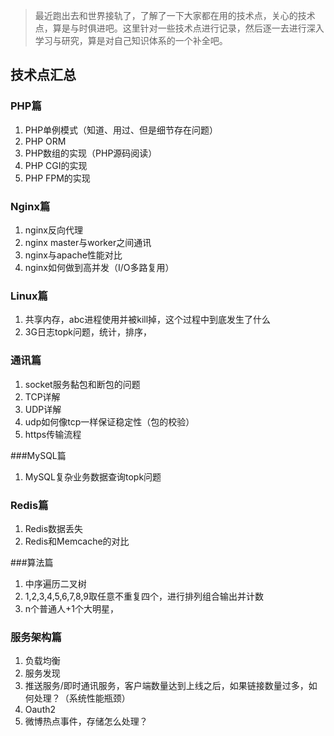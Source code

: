 > 最近跑出去和世界接轨了，了解了一下大家都在用的技术点，关心的技术点，算是与时俱进吧。这里针对一些技术点进行记录，然后逐一去进行深入学习与研究，算是对自己知识体系的一个补全吧。

## 技术点汇总

### PHP篇

1. PHP单例模式（知道、用过、但是细节存在问题）
2. PHP ORM
3. PHP数组的实现（PHP源码阅读）
4. PHP CGI的实现
5. PHP FPM的实现

### Nginx篇

1. nginx反向代理
2. nginx master与worker之间通讯
3. nginx与apache性能对比
4. nginx如何做到高并发（I/O多路复用）

### Linux篇

1. 共享内存，abc进程使用并被kill掉，这个过程中到底发生了什么
2. 3G日志topk问题，统计，排序，

### 通讯篇

1. socket服务黏包和断包的问题
2. TCP详解
3. UDP详解
4. udp如何像tcp一样保证稳定性（包的校验）
5. https传输流程

###MySQL篇

1. MySQL复杂业务数据查询topk问题

### Redis篇

1. Redis数据丢失
2. Redis和Memcache的对比

###算法篇

1. 中序遍历二叉树
2. 1,2,3,4,5,6,7,8,9取任意不重复四个，进行排列组合输出并计数
3. n个普通人+1个大明星，

### 服务架构篇

1. 负载均衡
2. 服务发现
3. 推送服务/即时通讯服务，客户端数量达到上线之后，如果链接数量过多，如何处理？（系统性能瓶颈）
4. Oauth2
5. 微博热点事件，存储怎么处理？



